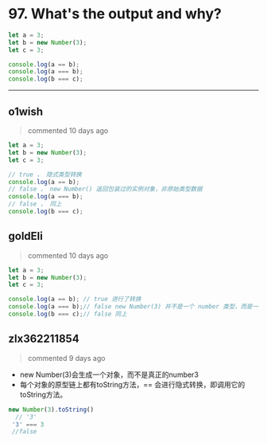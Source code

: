 
 # 97. What's the output and why? 
 ```javascript
let a = 3;
let b = new Number(3);
let c = 3;

console.log(a == b);
console.log(a === b);
console.log(b === c);

``` 
 ***
## o1wish 
 > commented 10 days ago 


```javascript
let a = 3;
let b = new Number(3);
let c = 3;

// true ， 隐式类型转换
console.log(a == b); 
// false ， new Number() 返回包装过的实例对象，非原始类型数据
console.log(a === b);
// false ， 同上
console.log(b === c);

```
## goldEli 
 > commented 10 days ago 


```javascript
let a = 3;
let b = new Number(3);
let c = 3;

console.log(a == b); // true 进行了转换
console.log(a === b);// false new Number(3) 并不是一个 number 类型，而是一个 object
console.log(b === c);// false 同上

```
## zlx362211854 
 > commented 9 days ago 

* new Number(3)会生成一个对象，而不是真正的number3
* 每个对象的原型链上都有toString方法，== 会进行隐式转换，即调用它的toString方法。

```js
new Number(3).toString() 
  // '3' 
 '3' === 3
 //false

``` 